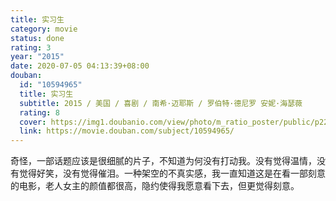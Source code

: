 ```yaml
---
title: 实习生
category: movie
status: done
rating: 3
year: "2015"
date: 2020-07-05 04:13:39+08:00
douban:
  id: "10594965"
  title: 实习生
  subtitle: 2015 / 美国 / 喜剧 / 南希·迈耶斯 / 罗伯特·德尼罗 安妮·海瑟薇
  rating: 8
  cover: https://img1.doubanio.com/view/photo/m_ratio_poster/public/p2260497287.jpg
  link: https://movie.douban.com/subject/10594965/
---
```


奇怪，一部话题应该是很细腻的片子，不知道为何没有打动我。没有觉得温情，没有觉得好笑，没有觉得催泪。一种架空的不真实感，我一直知道这是在看一部刻意的电影，老人女主的颜值都很高，隐约使得我愿意看下去，但更觉得刻意。
